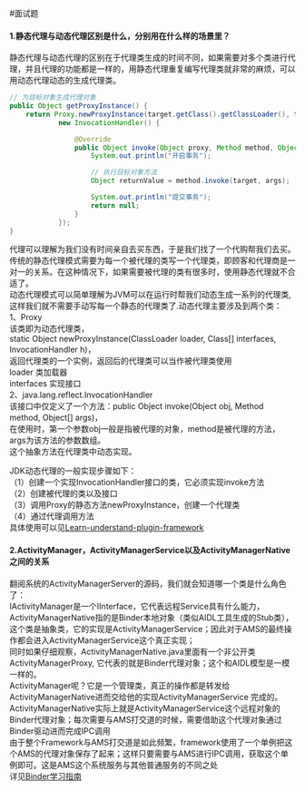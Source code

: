 #面试题
#### 1.静态代理与动态代理区别是什么，分别用在什么样的场景里？
静态代理与动态代理的区别在于代理类生成的时间不同，如果需要对多个类进行代理，并且代理的功能都是一样的，用静态代理重复编写代理类就非常的麻烦，可以用动态代理动态的生成代理类。
```java
// 为目标对象生成代理对象
public Object getProxyInstance() {
    return Proxy.newProxyInstance(target.getClass().getClassLoader(), target.getClass().getInterfaces(),
            new InvocationHandler() {

                @Override
                public Object invoke(Object proxy, Method method, Object[] args) throws Throwable {
                    System.out.println("开启事务");

                    // 执行目标对象方法
                    Object returnValue = method.invoke(target, args);

                    System.out.println("提交事务");
                    return null;
                }
            });
}
```
代理可以理解为我们没有时间亲自去买东西，于是我们找了一个代购帮我们去买。<br>
传统的静态代理模式需要为每一个被代理的类写一个代理类，即顾客和代理商是一对一的关系。在这种情况下，如果需要被代理的类有很多时，使用静态代理就不合适了。<br>
动态代理模式可以简单理解为JVM可以在运行时帮我们动态生成一系列的代理类,这样我们就不需要手动写每一个静态的代理类了.动态代理主要涉及到两个类：<br>
1、Proxy <br>
该类即为动态代理类，<br>
static Object newProxyInstance(ClassLoader loader, Class[] interfaces, InvocationHandler h)，<br>
返回代理类的一个实例，返回后的代理类可以当作被代理类使用<br>
loader 类加载器<br>
interfaces 实现接口<br>
2、java.lang.reflect.InvocationHandler<br>
该接口中仅定义了一个方法：public Object invoke(Object obj, Method method, Object[] args)，<br>
在使用时，第一个参数obj一般是指被代理的对象，method是被代理的方法，args为该方法的参数数组。<br>
这个抽象方法在代理类中动态实现。<br>

JDK动态代理的一般实现步骤如下：<br>
（1）创建一个实现InvocationHandler接口的类，它必须实现invoke方法<br>
（2）创建被代理的类以及接口<br>
（3）调用Proxy的静态方法newProxyInstance，创建一个代理类<br>
（4）通过代理调用方法<br>
具体使用可以见[Learn-understand-plugin-framework](https://github.com/liuhuan2015/Learn-understand-plugin-framework)

#### 2.ActivityManager，ActivityManagerService以及ActivityManagerNative之间的关系
翻阅系统的ActivityManagerServer的源码，我们就会知道哪一个类是什么角色了：<br>
IActivityManager是一个IInterface，它代表远程Service具有什么能力，<br>
ActivityManagerNative指的是Binder本地对象（类似AIDL工具生成的Stub类），这个类是抽象类，它的实现是ActivityManagerService；因此对于AMS的最终操作都会进入ActivityManagerService这个真正实现；<br>
同时如果仔细观察，ActivityManagerNative.java里面有一个非公开类ActivityManagerProxy, 它代表的就是Binder代理对象；这个和AIDL模型是一模一样的。<br>
ActivityManager呢？它是一个管理类，真正的操作都是转发给ActivityManagerNative进而交给他的实现ActivityManagerService 完成的。<br>
ActivityManagerNative实际上就是ActivityManagerService这个远程对象的Binder代理对象；每次需要与AMS打交道的时候，需要借助这个代理对象通过Binder驱动进而完成IPC调用<br>
由于整个Framework与AMS打交道是如此频繁，framework使用了一个单例把这个AMS的代理对象保存了起来；这样只要需要与AMS进行IPC调用，获取这个单例即可。这是AMS这个系统服务与其他普通服务的不同之处<br>
详见[Binder学习指南](http://weishu.me/2016/01/12/binder-index-for-newer/)

